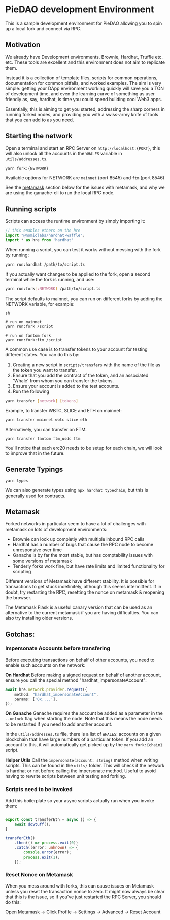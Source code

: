 # PieDAO development Environment

This is a sample development environment for PieDAO allowing you to spin up a local fork and connect via RPC.
## Motivation

We already have Development environments. Brownie, Hardhat, Truffle etc. etc. These tools are excellent and this environment does not aim to replicate them.

Instead it is a collection of template files, scripts for common operations, documentation for common pitfalls, and worked examples. The aim is very simple: getting your DApp environment working quickly will save you a TON of development time, and even the learning curve of something as user friendly as, say, hardhat, is time you could spend building cool Web3 apps.

Essentially, this is aiming to get you started, addressing the sharp corners in running forked nodes, and providing you with a swiss-army knife of tools that you can add to as you need.
## Starting the network

Open a terminal and start an RPC Server on `http://localhost:{PORT}`, this will also unlock all the accounts in the `WHALES` variable in `utils/addresses.ts`.

```bash
yarn fork:{NETWORK}
```
Available options for NETWORK are `mainnet` (port 8545) and `ftm` (port 8546)


See the [metamask](#metamask) section below for the issues with metamask, and why we are using the ganache-cli to run the local RPC node.

## Running scripts

Scripts can access the runtime environment by simply importing it:

```ts
// this enables ethers on the hre
import "@nomiclabs/hardhat-waffle";
import * as hre from 'hardhat'
```

When running a script, you can test it works without messing with the fork by running:

```sh
yarn run:hardhat /path/to/script.ts
```

If you actually want changes to be applied to the fork, open a second terminal while the fork is running, and use:

```sh
yarn run:fork[:NETWORK] /path/to/script.ts
```

The script defaults to mainnet, you can run on different forks by adding the NETWORK variable, for example:

```
sh

# run on mainnet
yarn run:fork /script

# run on fantom fork
yarn run:fork:ftm /script
```

A common use case is to transfer tokens to your account for testing different states. You can do this by:

1. Creating a new script in `scripts/transfers` with the name of the file as the token you want to transfer.
2. Ensure that you add the contract of the token, and an associated 'Whale' from whom you can transfer the tokens.
3. Ensure your account is added to the test accounts.
4. Run the following
```sh
yarn transfer [network] [tokens] 
```
Example, to transfer WBTC, SLICE and ETH on mainnet:
```
yarn transfer mainnet wbtc slice eth
``` 

Alternatively, you can transfer on FTM:

```
yarn transfer fantom ftm_usdc ftm
```
You'll notice that each erc20 needs to be setup for each chain, we will look to improve that in the future.

## Generate Typings

```
yarn types
```

We can also generate types using `npx hardhat typechain`, but this is generally used for contracts.

## Metamask

Forked networks in particular seem to have a lot of challenges with metamask on lots of development environments:

* Brownie can lock up completly with multiple inbound RPC calls
* Hardhat has a number of bugs that cause the RPC node to become unresponsive over time
* Ganache is by far the most stable, but has comptability issues with some versions of metamask
* Tenderly forks work fine, but have rate limits and limited functionality for scripting

Different versions of Metamask have different stability. It is possible for transactions to get stuck indefinitely, although this seems intermittent. If in doubt, try restarting the RPC, resetting the nonce on metamask & reopening the browser.

The Metamask Flask is a useful canary version that can be used as an alternative to the current metamask if you are having difficulties. You can also try installing older versions.

## Gotchas:

### Impersonate Accounts before transfering

Before executing transactions on behalf of other accounts, you need to enable such accounts on the network:


**On Hardhat**
Before making a signed request on behalf of another account, ensure you call the special method "hardhat_impersonateAccount":

```ts
await hre.network.provider.request({
    method: "hardhat_impersonateAccount",
    params: ['0x....'],
});

```

**On Ganache**
Ganache requires the account be added as a parameter in the `--unlock` flag when starting the node. Note that this means the node needs to be restarted if you need to add another account.

In the `utils/addresses.ts` file, there is a list of `WHALES`: accounts on a given blockchain that have large numbers of a particular token. If you add an account to this, it will automatically get picked up by the `yarn fork:{chain}` script.

**Helper Utils**
Call the `impersonate(account: string)` method when writing scripts. This can be found in the `utils/` folder. This will check if the network is hardhat or not before calling the impersonate method. Useful to avoid having to rewrite scripts between unit testing and forking. 
### Scripts need to be invoked

Add this boilerplate so your async scripts actually run when you invoke them:

```ts

export const transferEth = async () => {
    await doStuff();
}

transferEth()
    .then(() => process.exit(0))
    .catch((error: unknown) => {
        console.error(error);
        process.exit(1);
    });
```

### Reset Nonce on Metamask

When you mess around with forks, this can cause issues on Metamask unless you reset the transaction nonce to zero. It might now always be clear that this is the issue, so if you've just restarted the RPC Server, you should do this:

Open Metamask -> Click Profile -> Settings -> Advanced -> Reset Account
